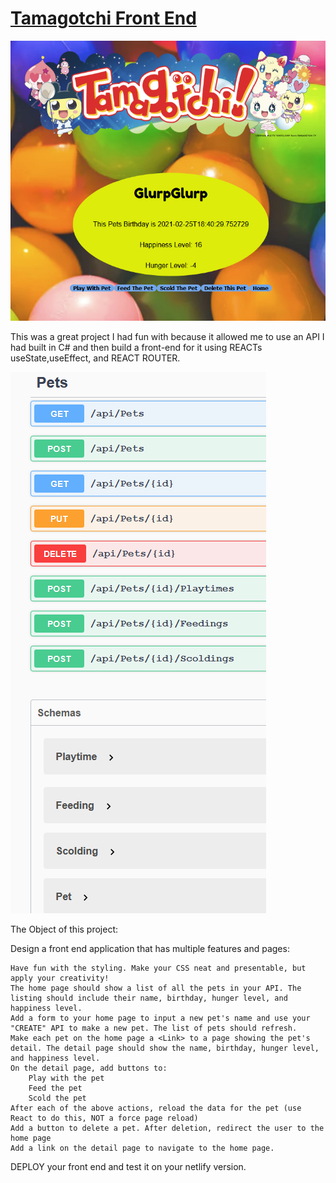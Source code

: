 # [Tamagotchi Front End](https://tamagotchi-front-end-eight.netlify.app/)

![](./src/images/tama.png)

This was a great project I had fun with because it allowed me to use an API I had built in C# and then build a front-end for it using REACTs useState,useEffect, and REACT ROUTER.

![](./src/images/api.png)

The Object of this project:

Design a front end application that has multiple features and pages:

    Have fun with the styling. Make your CSS neat and presentable, but apply your creativity!
    The home page should show a list of all the pets in your API. The listing should include their name, birthday, hunger level, and happiness level.
    Add a form to your home page to input a new pet's name and use your "CREATE" API to make a new pet. The list of pets should refresh.
    Make each pet on the home page a <Link> to a page showing the pet's detail. The detail page should show the name, birthday, hunger level, and happiness level.
    On the detail page, add buttons to:
        Play with the pet
        Feed the pet
        Scold the pet
    After each of the above actions, reload the data for the pet (use React to do this, NOT a force page reload)
    Add a button to delete a pet. After deletion, redirect the user to the home page
    Add a link on the detail page to navigate to the home page.

DEPLOY your front end and test it on your netlify version.

